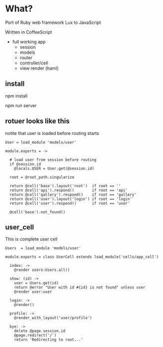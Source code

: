 # What?

Port of Ruby web framework Lux to JavaScript

Written in CoffeeScript

* full working app
  * session
  * models
  * router
  * controller/cell
  * view render (haml)


## install

npm install

npm run server



## rotuer looks like this

notite that user is loaded before routing starts

```
User = load_module 'models/user'

module.exports = ->

  # load user from session before routing
  if @session.id
    @locals.USER = User.get(@session.id)
  
  root = @root_path.singularize

  return @cell('base').layout('root')  if root == ''
  return @cell('api').respond()        if root == 'api'
  return @cell('gallery').respond()    if root == 'gallery'
  return @cell('user').layout('login') if root == 'login'
  return @cell('user').respond()       if root == 'user'

  @cell('base').not_found()

```


## user_cell

This is complete user cell

```
Users  = load_module 'models/user'

module.exports = class UserCell extends load_module('cells/app_cell')

  index: ->
    @render users:Users.all()

  show: (id) ->
    user = Users.get(id)
    return @error "User with id #{id} is not found" unless user
    @render user:user
  
  login: ->
    @render()

  profile: ->
    @render_with_layout('user/profile')

  bye: ->
    delete @page.session.id
    @page.redirect('/')
    return 'Redirecting to root...'
```